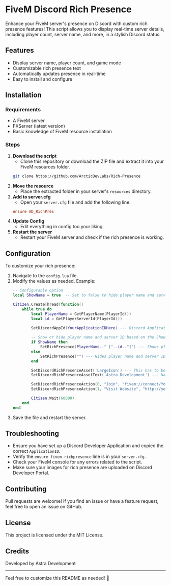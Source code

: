 # FiveM Discord Rich Presence

Enhance your FiveM server's presence on Discord with custom rich presence features! This script allows you to display real-time server details, including player count, server name, and more, in a stylish Discord status.

## Features
- Display server name, player count, and game mode
- Customizable rich presence text
- Automatically updates presence in real-time
- Easy to install and configure

## Installation
### Requirements
- A FiveM server
- FXServer (latest version)
- Basic knowledge of FiveM resource installation

### Steps
1. **Download the script**
   - Clone this repository or download the ZIP file and extract it into your FiveM resources folder.
   ```sh
   git clone https://github.com/ArcticDevLabs/Rich-Presence
   ```
2. **Move the resource**
   - Place the extracted folder in your server's `resources` directory.
3. **Add to server.cfg**
   - Open your `server.cfg` file and add the following line:
   ```cfg
   ensure AD_RichPres
   ```
4. **Update Config**
   - Edit everything in config too your liking.    
5. **Restart the server**
   - Restart your FiveM server and check if the rich presence is working.

## Configuration
To customize your rich presence:
1. Navigate to the `config.lua` file.
2. Modify the values as needed. Example:
   ```lua
   -- Configurable option
   local ShowName = true  -- Set to false to hide player name and server ID

   Citizen.CreateThread(function()
       while true do
           local PlayerName = GetPlayerName(PlayerId())
           local id = GetPlayerServerId(PlayerId())

           SetDiscordAppId(YourApplicationIDHere) --- Discord Application ID (found on Discord Dev Portal)
           
           -- Show or hide player name and server ID based on the ShowName variable
           if ShowName then
               SetRichPresence(PlayerName.." ["..id.."]") --- Shows player name and server ID
           else
               SetRichPresence("") --- Hides player name and server ID
           end

           SetDiscordRichPresenceAsset('LargeIcon') --- This has to be set in the Discord Dev Portal, add image in "Rich Presence".
           SetDiscordRichPresenceAssetText('Astra Development') --- Name on the Rich Presence (What shows up as the Title)

           SetDiscordRichPresenceAction(0, "Join", "fivem://connect/YourIpHere") --- First button (Join allows direct server connection).
           SetDiscordRichPresenceAction(1, "Visit Website", "http://yourwebsitehere.com") --- Second button (Visit Website opens a link to your website).

           Citizen.Wait(60000)
       end
   end)
   ```
3. Save the file and restart the server.

## Troubleshooting
- Ensure you have set up a Discord Developer Application and copied the correct `ApplicationID`.
- Verify the `ensure fivem-richpresence` line is in your `server.cfg`.
- Check your FiveM console for any errors related to the script.
- Make sure your images for rich presence are uploaded on Discord Developer Portal.

## Contributing
Pull requests are welcome! If you find an issue or have a feature request, feel free to open an issue on GitHub.

## License
This project is licensed under the MIT License.

## Credits
Developed by Astra Development

---
Feel free to customize this README as needed! 🚀

